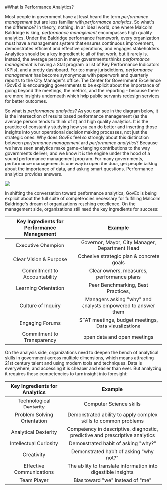 #What Is Performance Analytics?

Most people in government have at least heard the term *performance management* but are less familiar with *performance analytics*. So what's the difference? In theory, nothing. In an ideal world, one where Malcolm Baldridge is king, *performance management* encompasses high quality analytics. Under the Baldridge performance framework, every organization must have a management system that ensures continuous improvement, demonstrates efficient and effective operations, and engages stakeholders. Analytics should be a key ingredient to all of that work, but it rarely is. Instead, the average person in many governments thinks *performance management* is having a Stat program, a list of Key Performance Indicators (KPIs), and a pretty dashboard. For too many jurisdictions, *performance management* has become synonymous with paperwork and quarterly reports to the City Manager's office. The Center for Government Excellence (GovEx) is encouraging governments to be explicit about the importance of going beyond the meetings, the metrics, and the reporting - because there are more insights underneath which help public servants redesign services for better outcomes. 

So what is *performance analytics?* As you can see in the diagram below, it is the intersection of results based performance management (as the average person tends to think of it) and high quality analytics. It is the practice of constantly studying how you can do better and inserting those insights into your operational decision making processes, not just the strategic ones. Why does GovEx feel so strongly about this distinction between *performance management* and *performance analytics*? Because we have seen analytics make game-changing contributions to the way governments deliver; and we know it is the engine under the hood of a sound performance management program. For many governments, performance management is one way to open the door, get people talking about the importance of data, and asking smart questions. Performance analytics provides answers. 

<img src="https://raw.githubusercontent.com/govex/performance-management-getting-started/master/Pics/PA%20Intersection.jpg">

In shifting the conversation toward performance analytics, GovEx is being explicit about the full suite of competencies necessary for fulfilling Malcolm Baldridge's dream of organizations reaching excellence. On the management side, organizations still need the key ingredients for success:

| Key Ingredients for Performance Management |                           Example                           |
|:------------------------------------------:|:-----------------------------------------------------------:|
| Executive Champion                         | Governor, Mayor, City Manager, Department Head              |
| Clear Vision & Purpose                     | Cohesive strategic plan & concrete goals                    |
| Commitment to Accountability               | Clear owners, measures, performance plans                   |
| Learning Orientation                       | Peer Benchmarking, Best Practices,                          |
| Culture of Inquiry                         | Managers asking "why" and analysts empowered to answer them |
| Engaging Forums                            | STAT meetings, budget meetings, Data visualizations         |
| Commitment to Transparency                 | open data and open meetings                                 |

On the analysis side, organizations need to deepen the bench of analytical skills in government across multiple dimensions, which means attracting 21st century talent and using modern tools and techniques. Data is everywhere, and accessing it is cheaper and easier than ever. But analyzing it requires these competencies to turn insight into foresight:

| Key Ingredients for Analytics |                                    Example                                   |
|:-----------------------------:|:----------------------------------------------------------------------------:|
| Technological Dexterity       | Computer Science skills                                                      |
| Problem Solving Orientation   | Demonstrated ability to apply complex skills to common problems              |
| Analytical Dexterity          | Competency in descriptive, diagnostic, predictive and prescriptive analytics |
| Intellectual Curiosity        | Demonstrated habit of asking "why?"                                          |
| Creativity                    | Demonstrated habit of asking "why not?"                                      |
| Effective Communications      | The ability to translate information into digestible insights                |
| Team Player                   | Bias toward "we" instead of "me"                                             |


